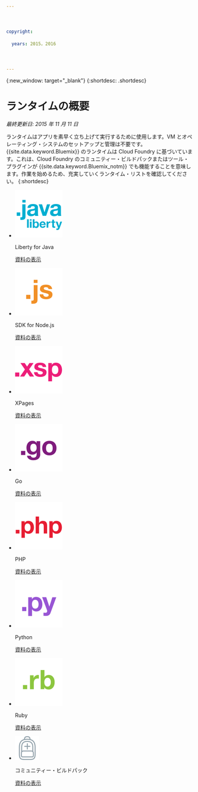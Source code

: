 ```yaml
---

 

copyright:

  years: 2015，2016

 

---
```


{:new_window: target="_blank"}
{:shortdesc: .shortdesc}

# ランタイムの概要
*最終更新日: 2015 年 11 月 11 日*

ランタイムはアプリを素早く立ち上げて実行するために使用します。VM とオペレーティング・システムのセットアップと管理は不要です。{{site.data.keyword.Bluemix}} のランタイムは Cloud Foundry に基づいています。これは、Cloud Foundry のコミュニティー・ビルドパックまたはツール・プラグインが {{site.data.keyword.Bluemix_notm}} でも機能することを意味します。作業を始めるため、充実していくランタイム・リストを確認してください。
{:shortdesc}

<ul class="runtimeIconList">
<li>
<p class="runtimeIcon"><img src="images/javaweb_featured.svg" alt="Java Liberty" /></p>
<p class="runtimeTitle">Liberty for Java</p>
<p class="runtimeLink"><a format="html" href="../runtimes/liberty/index.html" scope="peer">資料の表示</a></p>
</li>
<li>
<p class="runtimeIcon"><img src="images/node_featured.svg" alt="Node.js" /></p>
<p class="runtimeTitle">SDK for Node.js</p>
<p class="runtimeLink"><a format="html" href="../runtimes/nodejs/index.html" scope="peer">資料の表示</a></p>
</li>
<li>
<p class="runtimeIcon"><img src="images/xpages_featured.svg" alt="XPages" /></p>
<p class="runtimeTitle">XPages</p>
<p class="runtimeLink"><a format="html" href="../starters/xpages/index.html" scope="peer">資料の表示</a></p>
</li>
<li>
<p class="runtimeIcon"><img src="images/go_featured.svg" alt="Go" /></p>
<p class="runtimeTitle">Go</p>
<p class="runtimeLink"><a format="html" href="../runtimes/go/index.html" scope="peer">資料の表示</a></p>
</li>
<li>
<p class="runtimeIcon"><img src="images/php_featured.svg" alt="PHP" /></p>
<p class="runtimeTitle">PHP</p>
<p class="runtimeLink"><a format="html" href="../runtimes/php/index.html" scope="peer">資料の表示</a></p>
</li>
<li>
<p class="runtimeIcon"><img src="images/python_featured.svg" alt="Python" /></p>
<p class="runtimeTitle">Python</p>
<p class="runtimeLink"><a format="html" href="../runtimes/python/index.html" scope="peer">資料の表示</a></p>
</li>
<li>
<p class="runtimeIcon"><img src="images/ruby_featured.svg" alt="Ruby" /></p>
<p class="runtimeTitle">Ruby</p>
<p class="runtimeLink"><a format="html" href="../runtimes/ruby/index.html" scope="peer">資料の表示</a></p>
</li>
<li>
<p class="runtimeIcon"><img src="images/byod_featured.png" alt="コミュニティー・ビルドパック" /></p>
<p class="runtimeTitle">コミュニティー・ビルドパック</p>
<p class="runtimeLink"><a format="html" href="byob.html" scope="peer">資料の表示</a></p>
</li>
</ul>
